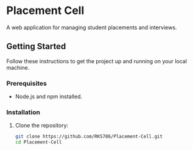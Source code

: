 # Placement Cell

A web application for managing student placements and interviews.

## Getting Started

Follow these instructions to get the project up and running on your local machine.

### Prerequisites

- Node.js and npm installed.

### Installation

1. Clone the repository:

   ```bash
   git clone https://github.com/RKS786/Placement-Cell.git
   cd Placement-Cell
